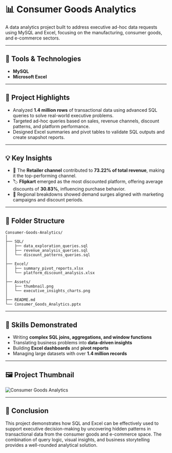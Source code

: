 # 📊 Consumer Goods Analytics

A data analytics project built to address executive ad-hoc data requests using MySQL and Excel, focusing on the manufacturing, consumer goods, and e-commerce sectors.

---

## 🔧 Tools & Technologies

- **MySQL**
- **Microsoft Excel**

---

## 📌 Project Highlights

- Analyzed **1.4 million rows** of transactional data using advanced SQL queries to solve real-world executive problems.
- Targeted ad-hoc queries based on sales, revenue channels, discount patterns, and platform performance.
- Designed Excel summaries and pivot tables to validate SQL outputs and create snapshot reports.

---

## 💡 Key Insights

- 🛒 The **Retailer channel** contributed to **73.22% of total revenue**, making it the top-performing channel.
- 🏷️ **Flipkart** emerged as the most discounted platform, offering average discounts of **30.83%**, influencing purchase behavior.
- 🧭 Regional breakdowns showed demand surges aligned with marketing campaigns and discount periods.

---

## 📂 Folder Structure

```
Consumer-Goods-Analytics/
│
├── SQL/
│   ├── data_exploration_queries.sql
│   ├── revenue_analysis_queries.sql
│   └── discount_patterns_queries.sql
│
├── Excel/
│   ├── summary_pivot_reports.xlsx
│   └── platform_discount_analysis.xlsx
│
├── Assets/
│   ├── thumbnail.png
│   └── executive_insights_charts.png
│
├── README.md
└── Consumer_Goods_Analytics.pptx
```

---

## 🧠 Skills Demonstrated

- Writing **complex SQL joins, aggregations, and window functions**
- Translating business problems into **data-driven insights**
- Building **Excel dashboards** and **pivot reports**
- Managing large datasets with over **1.4 million records**

---

## 🖼️ Project Thumbnail

![Consumer Goods Analytics](Assets/thumbnail.png)

---

## 📢 Conclusion

This project demonstrates how SQL and Excel can be effectively used to support executive decision-making by uncovering hidden patterns in transactional data from the consumer goods and e-commerce space. The combination of query logic, visual insights, and business storytelling provides a well-rounded analytical solution.
